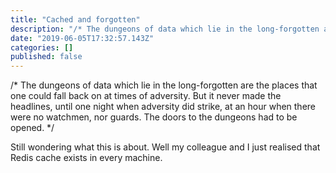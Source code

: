 ```yaml
---
title: "Cached and forgotten"
description: "/* The dungeons of data which lie in the long-forgotten are the places that one could fall back on at times of adversity. But it never made…"
date: "2019-06-05T17:32:57.143Z"
categories: []
published: false
---
```


/\* The dungeons of data which lie in the long-forgotten are the places that one could fall back on at times of adversity. But it never made the headlines, until one night when adversity did strike, at an hour when there were no watchmen, nor guards. The doors to the dungeons had to be opened. \*/

Still wondering what this is about. Well my colleague and I just realised that Redis cache exists in every machine.
